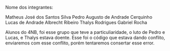 Nome dos integrantes:

Matheus José dos Santos Silva 
Pedro Augusto de Andrade Cerquinho
Lucas de Andrade Albrecht Ribeiro
Thalys Rodrigues Gabriel Rocha 

Alunos do 4NB, foi esse grupo que teve a particuliaridade, o luto de Pedro e Lucas, e Thalys estava doente. 
Esse foi o código que estava dando conflito, enviaremos com esse conflito,  porém tentaremos consertar esse error.

